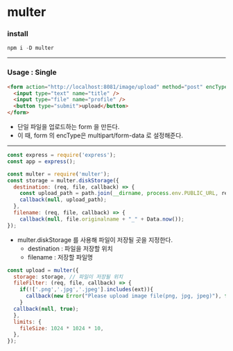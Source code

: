 # multer

### install
``` javascript
npm i -D multer
```
---

### Usage : Single
``` html
<form action="http://localhost:8081/image/upload" method="post" encType="multipart/form-data">
  <input type="text" name="title" />
  <input type="file" name="profile" />
  <button type="submit">upload</button>
</form>
```
+ 단일 파일을 업로드하는 form 을 만든다.
+ 이 때, form 의 encType은 multipart/form-data 로 설정해준다.
---


``` javascript
const express = require('express');
const app = express();

const multer = require('multer');
const storage = multer.diskStorage({
  destination: (req, file, callback) => {
    const upload_path = path.join(__dirname, process.env.PUBLIC_URL, req.body.category);
    callback(null, upload_path);
  },
  filename: (req, file, callback) => {
    callback(null, file.originalname + "_" + Data.now());
});
```
+ multer.diskStorage 를 사용해 파일이 저장될 곳을 지정한다.
  + destination : 파일을 저장할 위치
  + filename : 저장할 파일명

``` javascript
const upload = multer({
  storage: storage, // 파일이 저장될 위치
  fileFilter: (req, file, callback) => {
    if(!['.png','.jpg','.jpeg'].includes(ext)){
      callback(new Error("Please upload image file(png, jpg, jpeg)"), false);
    }
  callback(null, true);
  },
  limits: {
    fileSize: 1024 * 1024 * 10,
  },
});
```
